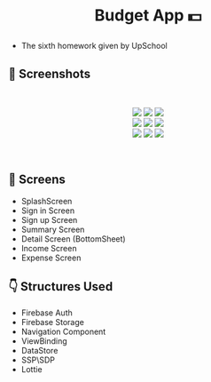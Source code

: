 # <p align="center"> Budget App 💵 </p>

- The sixth homework given by UpSchool

<!-- Screenshots -->
## 📸 Screenshots

<br>

<p align="center">
  <img src="https://github.com/TugceAras/BudgetApp/assets/79931228/0584f3fc-978f-46ad-b9fb-fb82ca69c521"/>
  <img src="https://github.com/TugceAras/BudgetApp/assets/79931228/b9271a52-aa49-4091-89e2-ff25ec9c2a9c"/> 
  <img src="https://github.com/TugceAras/BudgetApp/assets/79931228/050811e7-5f99-4822-a6be-891f7fddac88"/> <br>
  <img src="https://github.com/TugceAras/BudgetApp/assets/79931228/71795577-dad0-490c-bee6-7914305133b2"/> 
  <img src="https://github.com/TugceAras/BudgetApp/assets/79931228/8b3a007d-d92c-4289-98b5-c2d7bcf66ad9"/> 
  <img src="https://github.com/TugceAras/BudgetApp/assets/79931228/2dd1223c-4f99-47ae-a406-dd9dde8fe8c1"/> <br>
  <img src="https://github.com/TugceAras/BudgetApp/assets/79931228/c535dc45-173d-44dd-b0d5-c3290dfd3f59"/> 
  <img src="https://github.com/TugceAras/BudgetApp/assets/79931228/318076c5-36f4-4323-b0cd-f5794a90163f"/>
  <img src="https://github.com/TugceAras/BudgetApp/assets/79931228/7a3aae1a-63a4-4baa-bbf2-b84a1d9e2c88"/>

</p>

<br>

## 📱 Screens
- SplashScreen
- Sign in Screen
- Sign up Screen
- Summary Screen
- Detail Screen (BottomSheet)
- Income Screen
- Expense Screen

## 👇 Structures Used
- Firebase Auth
- Firebase Storage
- Navigation Component
- ViewBinding
- DataStore
- SSP\SDP
- Lottie

